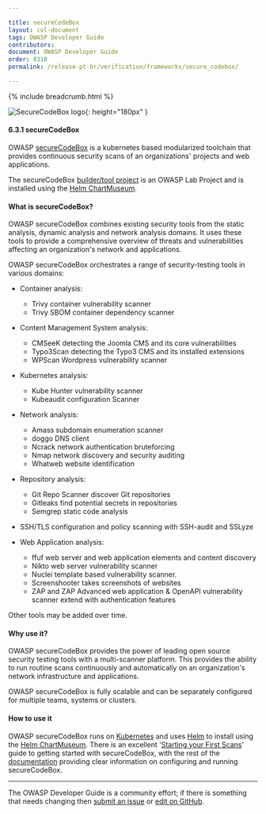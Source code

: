 ```yaml
---

title: secureCodeBox
layout: col-document
tags: OWASP Developer Guide
contributors:
document: OWASP Developer Guide
order: 8310
permalink: /release-pt-br/verification/frameworks/secure_codebox/

---
```


{% include breadcrumb.html %}

![SecureCodeBox logo](../../../../assets/images/logos/securecodebox.png "OWASP SecureCodeBox"){: height="180px" }

#### 6.3.1 secureCodeBox

OWASP [secureCodeBox][codebox] is a kubernetes based modularized toolchain
that provides continuous security scans of an organizations' projects and web applications.

The secureCodeBox [builder/tool project][codebox-project] is an OWASP Lab Project
and is installed using the [Helm ChartMuseum][codebox-repo].

#### What is secureCodeBox?

OWASP secureCodeBox combines existing security tools from the static analysis, dynamic analysis and network analysis domains.
It uses these tools to provide a comprehensive overview of threats and vulnerabilities
affecting an organization's network and applications.

OWASP secureCodeBox orchestrates a range of security-testing tools in various domains:

* Container analysis:
  * Trivy container vulnerability scanner
  * Trivy SBOM container dependency scanner

* Content Management System analysis:
  * CMSeeK detecting the Joomla CMS and its core vulnerabilities
  * Typo3Scan detecting the Typo3 CMS and its installed extensions
  * WPScan Wordpress vulnerability scanner

* Kubernetes analysis:
  * Kube Hunter vulnerability scanner
  * Kubeaudit configuration Scanner

* Network analysis:
  * Amass subdomain enumeration scanner
  * doggo DNS client
  * Ncrack network authentication bruteforcing
  * Nmap network discovery and security auditing
  * Whatweb website identification

* Repository analysis:
  * Git Repo Scanner discover Git repositories
  * Gitleaks find potential secrets in repositories
  * Semgrep static code analysis

* SSH/TLS configuration and policy scanning with SSH-audit and SSLyze

* Web Application analysis:
  * ffuf web server and web application elements and content discovery
  * Nikto web server vulnerability scanner
  * Nuclei template based vulnerability scanner.
  * Screenshooter takes screenshots of websites
  * ZAP and ZAP Advanced web application & OpenAPI vulnerability scanner extend with authentication features

Other tools may be added over time.

#### Why use it?

OWASP secureCodeBox provides the power of leading open source security testing tools with a multi-scanner platform.
This provides the ability to run routine scans continuously and automatically
on an organization's network infrastructure and applications.

OWASP secureCodeBox is fully scalable and can be separately configured for multiple teams, systems or clusters.

#### How to use it

OWASP secureCodeBox runs on [Kubernetes][kube] and uses [Helm][helm] to install using the [Helm ChartMuseum][codebox-repo].
There is an excellent '[Starting your First Scans][codebox-start]' guide to getting started with secureCodeBox,
with the rest of the [documentation][codebox-docs] providing clear information on configuring and running secureCodeBox.

----

The OWASP Developer Guide is a community effort; if there is something that needs changing
then [submit an issue][issue080301] or [edit on GitHub][edit080301].

[codebox]: https://www.securecodebox.io/
[codebox-project]: https://owasp.org/www-project-securecodebox/
[codebox-repo]: https://charts.securecodebox.io
[codebox-start]: https://www.securecodebox.io/docs/getting-started/first-scans
[codebox-docs]: https://www.securecodebox.io/docs/getting-started/installation
[edit080301]: https://github.com/OWASP/www-project-developer-guide/blob/main/draft/08-verification/03-frameworks/01-secure-codebox.md
[helm]: https://helm.sh/
[issue080301]: https://github.com/OWASP/www-project-developer-guide/issues/new?labels=content&template=request.md&title=Update:%2008-verification/03-frameworks/01-secure-codebox
[kube]: https://kubernetes.io/

